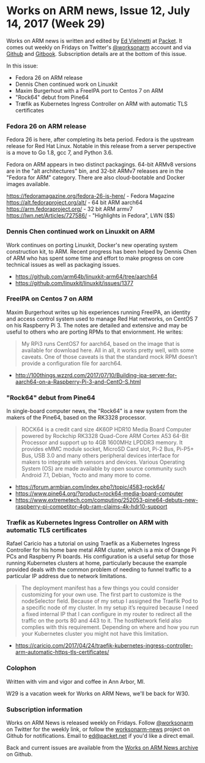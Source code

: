 # Works on ARM news, Issue 12, July 14, 2017 (Week 29)

Works on ARM news is written and edited by [Ed Vielmetti] at [Packet]. It comes out weekly on Fridays on Twitter's [@worksonarm] account and via [Github] and [Gitbook]. Subscription details are at the bottom of this issue.

[Ed Vielmetti]:https://www.packet.net/about/ed-vielmetti/
[Packet]:https://www.packet.net
[@worksonarm]:https://twitter.com/worksonarm
[Github]:http://github.com/vielmetti/worksonarm-news
[Gitbook]:https://vielmetti.gitbooks.io/works-on-arm-news/content/

In this issue: 

* Fedora 26 on ARM release
* Dennis Chen continued work on Linuxkit
* Maxim Burgerhout with a FreeIPA port to Centos 7 on ARM
* "Rock64" debut from Pine64
* Træfik as Kubernetes Ingress Controller on ARM with automatic TLS certificates

### Fedora 26 on ARM release

Fedora 26 is here, after completing its beta period. Fedora is the
upstream release for Red Hat Linux. Notable in this release from
a server perspective is a move to Go 1.8, gcc 7, and Python 3.6.

Fedora on ARM appears in two distinct packagings. 64-bit ARMv8
versions are in the "alt architectures" bin, and 32-bit ARMv7
releases are in the "Fedora for ARM" category. There are also
cloud-bootable and Docker images available.

https://fedoramagazine.org/fedora-26-is-here/ - Fedora Magazine
https://alt.fedoraproject.org/alt/ - 64 bit ARM aarch64
https://arm.fedoraproject.org/ - 32 bit ARM armv7
https://lwn.net/Articles/727586/ - "Highlights in Fedora", LWN ($$)

### Dennis Chen continued work on Linuxkit on ARM

Work continues on porting Linuxkit, Docker's new operating 
system construction kit, to ARM. Recent progress has been
helped by Dennis Chen of ARM who has spent some time and
effort to make progress on core technical issues as well
as packaging issues.

* https://github.com/arm64b/linuxkit-arm64/tree/aarch64
* https://github.com/linuxkit/linuxkit/issues/1377

### FreeIPA on Centos 7 on ARM

Maxim Burgerhout writes up his experiences running FreeIPA, an
identity and access control system used to manage Red Hat
networks, on CentOS 7 on his Raspberry Pi 3. The notes are
detailed and extensive and may be useful to others who are
porting RPMs to that enviornment. He writes:

> My RPi3 runs CentOS7 for aarch64, based on the image that is
available for download here. All in all, it works pretty well, with
some caveats. One of those caveats is that the standard mock RPM
doesn’t provide a configuration file for aarch64.

* http://100things.wzzrd.com/2017/07/10/Building-ipa-server-for-aarch64-on-a-Raspberry-Pi-3-and-CentO-S.html

### "Rock64" debut from Pine64 

In single-board computer news, the "Rock64" is a new system from
the makers of the Pine64, based on the RK3328 processor.

> ROCK64 is a credit card size 4K60P HDR10 Media Board Computer
powered by Rockchip RK3328 Quad-Core ARM Cortex A53 64-Bit Processor
and support up to 4GB 1600MHz LPDDR3 memory. It provides eMMC module
socket, MicroSD Card slot, Pi-2 Bus, Pi-P5+ Bus, USB 3.0 and many
others peripheral devices interface for makers to integrate with
sensors and devices. Various Operating System (OS) are made available
by open source community such Android 7.1, Debian, Yocto and many
more to come.

* https://forum.armbian.com/index.php?/topic/4583-rock64/
* https://www.pine64.org/?product=rock64-media-board-computer
* https://www.extremetech.com/computing/252053-pine64-debuts-new-raspberry-pi-competitor-4gb-ram-claims-4k-hdr10-support

### Træfik as Kubernetes Ingress Controller on ARM with automatic TLS certificates

Rafael Caricio has a tutorial on using Traefik as a Kubernetes
Ingress Controller for his home bare metal ARM cluster, which is
a mix of Orange Pi PCs and Raspberry Pi boards. His configuration
is a useful setup for those running Kubernetes clusters at home,
particularly because the example provided deals with the
common problem of needing to funnel traffic to a particular
IP address due to network limitations.

> The deployment manifest has a few things you could consider
customizing for your own use. The first part to customize is the
nodeSelector field. Because of my setup I assigned the Traefik Pod
to a specific node of my cluster. In my setup it’s required because
I need a fixed internal IP that I can configure in my router to
redirect all the traffic on the ports 80 and 443 to it. The hostNetwork
field also complies with this requirement. Depending on where and
how you run your Kubernetes cluster you might not have this limitation.

* https://caricio.com/2017/04/24/traefik-kubernetes-ingress-controller-arm-automatic-https-tls-certificates/

### Colophon

Written with vim and vigor and coffee in Ann Arbor, MI.

W29 is a vacation week for Works on ARM News, we'll be back for W30.

### Subscription information

Works on ARM News is released weekly on Fridays.
Follow [@worksonarm] on Twitter for the weekly link,
or follow the [worksonarm-news] project on Github
for notifications.
Email to ed@packet.net if you'd like a direct email.

Back and current issues are available from the 
[Works on ARM News archive] on Github.

[Works on ARM News archive]:http://github.com/vielmetti/worksonarm-news
[worksonarm-news]:http://github.com/vielmetti/worksonarm-news
[worksonarm]:https://twitter.com/worksonarm


